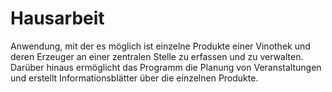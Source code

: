 # Hausarbeit

Anwendung, mit der es möglich ist einzelne Produkte einer Vinothek und
deren Erzeuger an einer zentralen Stelle zu erfassen und zu verwalten.
Darüber hinaus ermöglicht das Programm die Planung von Veranstaltungen und erstellt
Informationsblätter über die einzelnen Produkte.
